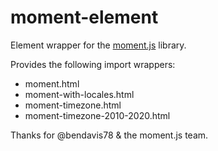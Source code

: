 moment-element
==============
Element wrapper for the [moment.js](http://momentjs.com) library.

Provides the following import wrappers:

* moment.html
* moment-with-locales.html
* moment-timezone.html
* moment-timezone-2010-2020.html

Thanks for @bendavis78 & the moment.js team.
